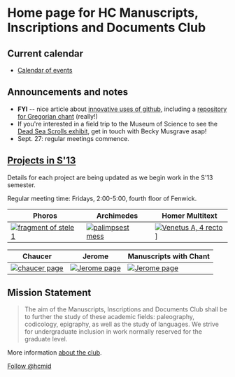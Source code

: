 
# Home page for HC Manuscripts, Inscriptions and Documents Club #


## Current calendar ##

- [Calendar of events](calendar.html)


## Announcements and notes ##

- **FYI** -- nice article about [innovative uses of github][wired], including a [repository for Gregorian chant][grego] (really!)
- If you're interested in a field trip to the Museum of Science to see the [Dead Sea Scrolls exhibit][dead], get in touch with Becky Musgrave asap!
- Sept. 27: regular meetings commence.

[wired]: http://www.wired.com/wiredenterprise/2013/09/github-for-anything/

[grego]:  https://github.com/CMAA


[hough1]:events/houghton.html

[surs]:  events/surs2012.html 


[dead]: http://www.mos.org/exhibits/dead-sea-scrolls

<!--
<div style="float:right;">
<a href="imgs/stein124-1.jpg">
<img src="imgs/stein124-1-tiny.jpg"/></a>
</div>


- What an opening for 2012-2013!  37 students and 3 faculty members attended the first general meeting of the year. 

- Club members abroad are active, and have sent a set of beautiful photographs from the Epigraphic Museum in Athens. [![inscription][inscrtiny]][inscr]

[inscr]: http://shot.holycross.edu/hcmidimgs/em-example.jpg
[inscrtiny]: http://shot.holycross.edu/hcmidimgs/em-example-tiny.jpg

[crowdtiny]: http://shot.holycross.edu/hcmidimgs/stein124-1-tiny.jpg
[crowd]:  http://shot.holycross.edu/hcmidimgs/stein124-1.jpg


[crowdtiny]: imgs/stein124-1-tiny.jpg
[crowd]:  imgs/stein124-1.jpg
-->

## [Projects in S'13](projects.html) ##

Details for each project are being updated as we begin work in the S'13 semester.

Regular meeting time:  Fridays, 2:00-5:00, fourth floor of Fenwick.

| Phoros | Archimedes | Homer Multitext |
|--------|------------|-----------------|
| [![fragment of stele 1][atlfrag]](projects/phoros.html) | [![palimpsest mess][palimpsest]](projects/archimedes.html) |  [![Venetus A, 4 recto][achilles]](projects/hmt.html)] |



| Chaucer | Jerome | Manuscripts with Chant|
|--------|---------|---------|
| [![chaucer page][chaucer]](projects/chaucer.html) | [![Jerome page][jerome]](projects/jerome.html) | [![Jerome page][chant]](projects/chant.html)  | 



[athpol]: http://shot.holycross.edu/hcmidimgs/athpoltiny.jpg
[atlfrag]: http://shot.holycross.edu/hcmidimgs/atlfragtiny.jpg
[palimpsest]: http://shot.holycross.edu/hcmidimgs/archimtiny.jpg
[achilles]: http://shot.holycross.edu/hcmidimgs/achilltiny.jpg
[jerome]: http://shot.holycross.edu/hcmidimgs/jerometiny.jpg
[chaucer]: http://shot.holycross.edu/hcmidimgs/apriltiny.jpg

[chant]: http://shot.holycross.edu/hcmidimgs/chanttiny.jpg


## Mission Statement ##

> The aim of the Manuscripts, Inscriptions and Documents Club shall be to further the study of these academic fields: paleography, codicology, epigraphy, as well as the study of languages. We strive for undergraduate inclusion in work normally reserved for the graduate level.  

More information [about the club](club-reference.html).

<a href="https://twitter.com/hcmid" class="twitter-follow-button" data-show-count="false">Follow @hcmid</a>
<script>!function(d,s,id){var js,fjs=d.getElementsByTagName(s)[0];if(!d.getElementById(id)){js=d.createElement(s);js.id=id;js.src="//platform.twitter.com/widgets.js";fjs.parentNode.insertBefore(js,fjs);}}(document,"script","twitter-wjs");</script>

